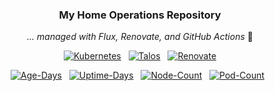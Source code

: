 <div align="center">

### My Home Operations Repository

_... managed with Flux, Renovate, and GitHub Actions_ 🤖

</div>

<div align="center">

[![Kubernetes](https://img.shields.io/endpoint?url=https%3A%2F%2Fkromgo.plexuz.xyz%2Fquery%3Fformat%3Dendpoint%26metric%3Dkubernetes_version&style=for-the-badge&logo=kubernetes&logoColor=white&color=blue&label=%20)](https://www.talos.dev/)&nbsp;&nbsp;
[![Talos](https://img.shields.io/endpoint?url=https%3A%2F%2Fkromgo.plexuz.xyz%2Fquery%3Fformat%3Dendpoint%26metric%3Dtalos_version&style=for-the-badge&logo=talos&logoColor=white&color=blue&label=%20)](https://www.talos.dev/)&nbsp;&nbsp;
[![Renovate](https://img.shields.io/github/actions/workflow/status/krezh/renovate-config/renovate.yaml?branch=main&label=&logo=renovate&style=for-the-badge&color=blue)](https://github.com/krezh/renovate-config/actions/workflows/renovate.yaml)

[![Age-Days](https://img.shields.io/endpoint?url=https%3A%2F%2Fkromgo.plexuz.xyz%2Fquery%3Fformat%3Dendpoint%26metric%3Dcluster_age_days&style=for-the-badge&color=blue&label=Age)](https://github.com/kashalls/kromgo/)&nbsp;&nbsp;
[![Uptime-Days](https://img.shields.io/endpoint?url=https%3A%2F%2Fkromgo.plexuz.xyz%2Fquery%3Fformat%3Dendpoint%26metric%3Dcluster_uptime_days&style=for-the-badge&color=blue&label=Uptime)](https://github.com/kashalls/kromgo/)&nbsp;&nbsp;
[![Node-Count](https://img.shields.io/endpoint?url=https%3A%2F%2Fkromgo.plexuz.xyz%2Fquery%3Fformat%3Dendpoint%26metric%3Dcluster_node_count&style=for-the-badge&color=blue&label=Nodes)](https://github.com/kashalls/kromgo/)&nbsp;&nbsp;
[![Pod-Count](https://img.shields.io/endpoint?url=https%3A%2F%2Fkromgo.plexuz.xyz%2Fquery%3Fformat%3Dendpoint%26metric%3Dcluster_pod_count&style=for-the-badge&color=blue&label=Pods)](https://github.com/kashalls/kromgo/)&nbsp;&nbsp;

</div>
